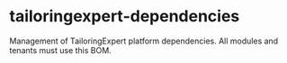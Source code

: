# tailoringexpert-dependencies

Management of TailoringExpert platform dependencies.
All modules and tenants must use this BOM.